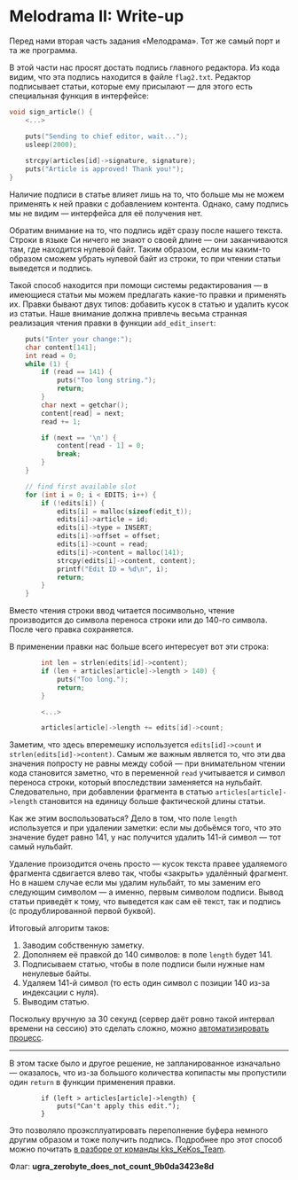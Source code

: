 # Melodrama II: Write-up

Перед нами вторая часть задания «Мелодрама». Тот же самый порт и та же программа.

В этой части нас просят достать подпись главного редактора. Из кода видим, что эта подпись находится в файле `flag2.txt`. Редактор подписывает статьи, которые ему присылают — для этого есть специальная функция в интерфейсе:

```c
void sign_article() {
    <...>

    puts("Sending to chief editor, wait...");
    usleep(2000);
    
    strcpy(articles[id]->signature, signature);
    puts("Article is approved! Thank you!");
}
```

Наличие подписи в статье влияет лишь на то, что больше мы не можем применять к ней правки с добавлением контента. Однако, саму подпись мы не видим — интерфейса для её получения нет.

Обратим внимание на то, что подпись идёт сразу после нашего текста. Строки в языке Си ничего не знают о своей длине — они заканчиваются там, где находится нулевой байт. Таким образом, если мы каким-то образом сможем убрать нулевой байт из строки, то при чтении статьи выведется и подпись.

Такой способ находится при помощи системы редактирования — в имеющиеся статьи мы можем предлагать какие-то правки и применять их. Правки бывают двух типов: добавить кусок в статью и удалить кусок из статьи. Наше внимание должна привлечь весьма странная реализация чтения правки в функции `add_edit_insert`:

```c
    puts("Enter your change:");
    char content[141];
    int read = 0;
    while (1) {
        if (read == 141) {
            puts("Too long string.");
            return;
        }
        char next = getchar();
        content[read] = next;
        read += 1;

        if (next == '\n') {
            content[read - 1] = 0;
            break;
        }
    }

    // find first available slot
    for (int i = 0; i < EDITS; i++) {
        if (!edits[i]) {
            edits[i] = malloc(sizeof(edit_t));
            edits[i]->article = id;
            edits[i]->type = INSERT;
            edits[i]->offset = offset;
            edits[i]->count = read;
            edits[i]->content = malloc(141);
            strcpy(edits[i]->content, content);
            printf("Edit ID = %d\n", i);
            return;
        }
    }
```

Вместо чтения строки ввод читается посимвольно, чтение производится до символа переноса строки или до 140-го символа. После чего правка сохраняется.

В применении правки нас больше всего интересует вот эти строка:

```c
        int len = strlen(edits[id]->content);
        if (len + articles[article]->length > 140) {
            puts("Too long.");
            return;
        }

        <...>

        articles[article]->length += edits[id]->count;
```

Заметим, что здесь вперемешку используется `edits[id]->count` и `strlen(edits[id]->content)`. Самым же важным является то, что эти два значения попросту не равны между собой — при внимательном чтении кода становится заметно, что в переменной `read` учитывается и символ переноса строки, который впоследствии заменяется на нульбайт. Следовательно, при добавлении фрагмента в статью `articles[article]->length` становится на единицу больше фактической длины статьи.

Как же этим воспользоваться? Дело в том, что поле `length` используется и при удалении заметки: если мы добьёмся того, что это значение будет равно 141, у нас получится удалить 141-й символ — тот самый нульбайт.

Удаление произодится очень просто — кусок текста правее удаляемого фрагмента сдвигается влево так, чтобы «закрыть» удалённый фрагмент. Но в нашем случае если мы удалим нульбайт, то мы заменим его следующим символом — а именно, первым символом подписи. Вывод статьи приведёт к тому, что выведется как сам её текст, так и подпись (с продублированной первой буквой).

Итоговый алгоритм таков:

1. Заводим собственную заметку.
2. Дополняем её правкой до 140 символов: в поле `length` будет 141.
3. Подписываем статью, чтобы в поле подписи были нужные нам ненулевые байты.
4. Удаляем 141-й символ (то есть один символ с позиции 140 из-за индексации с нуля).
5. Выводим статью.

Поскольку вручную за 30 секунд (сервер даёт ровно такой интервал времени на сессию) это сделать сложно, можно [автоматизировать процесс](exploit.py).

<hr/>

В этом таске было и другое решение, не запланированное изначально — оказалось, что из-за большого количества копипасты мы пропустили один `return` в функции применения правки.

```
        if (left > articles[article]->length) {
            puts("Can't apply this edit.");
        }
```

Это позволяло проэксплуатировать переполнение буфера немного другим образом и тоже получить подпись. Подробнее про этот способ можно почитать [в разборе от команды kks_KeKos_Team](https://ctftime.org/writeup/20701).

Флаг: **ugra_zerobyte_does_not_count_9b0da3423e8d**
